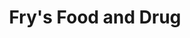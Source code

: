 ---
title: "Fry's Food and Drug"
url: /phoenix/frys-food-and-drug-east-thomas-road/
shop: Supermarkt
---